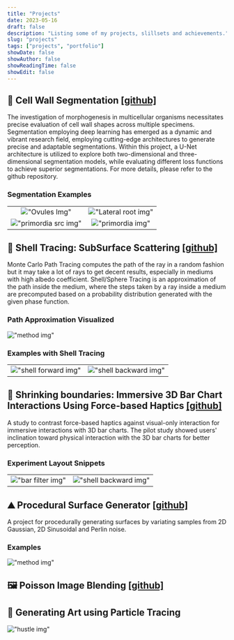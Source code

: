 ```yaml
--- 
title: "Projects"
date: 2023-05-16
draft: false
description: "Listing some of my projects, slillsets and achievements."
slug: "projects"
tags: ["projects", "portfolio"]
showDate: false
showAuthor: false
showReadingTime: false
showEdit: false
---
```


## &#129440; Cell Wall Segmentation [[github]](https://github.com/hamza-afzaal/cell_wall_seg)

The investigation of morphogenesis in multicellular organisms necessitates precise evaluation of cell wall shapes across multiple specimens. Segmentation employing deep learning has emerged as a dynamic and vibrant research field, employing cutting-edge architectures to generate precise and adaptable segmentations. Within this project, a U-Net architecture is utilized to explore both two-dimensional and three-dimensional segmentation models, while evaluating different loss functions to achieve superior segmentations. For more details, please refer to the github repository.

### Segmentation Examples
|   |   |
|:-:|:-:|
|!["Ovules Img"](/media/ovules.gif "Thaliana Ovules")|!["Lateral root img"](/media/lateral_root.gif "Thaliana Lateral Root")|
|!["primordia src img"](/media/primordia_src.gif "Lateral Root Primordia")|!["primordia img"](/media/primordia.gif "Lateral Root Primordia")|

## &#127982; Shell Tracing: SubSurface Scattering [[github]](https://github.com/hamza-afzaal/shell_tracing_rendering)

Monte Carlo Path Tracing computes the path of the ray in a random fashion but it may take a lot of rays to get decent results, especially in mediums with high albedo coefficient. Shell/Sphere Tracing is an approximation of the path inside the medium, where the steps taken by a ray inside a medium are precomputed based on a probability distribution generated with the given phase function. 

### Path Approximation Visualized

!["method img"](/media/shell_tracing.png)

### Examples with Shell Tracing

|   |   |
|:-:|:-:|
|!["shell forward img"](/media/shell_forward.png "Lower Absorbtion Coefficient")|!["shell backward img"](/media/shell_backward.png "Higher Absorbtion Coefficient")|


## &#128246; Shrinking boundaries: Immersive 3D Bar Chart Interactions Using Force-based Haptics [[github]](https://github.com/hamza-afzaal/bar_sense_haptics)

A study to contrast force-based haptics against visual-only interaction for immersive interactions with 3D bar charts. The pilot study showed users' inclination toward physical interaction with the 3D bar charts for better perception.

### Experiment Layout Snippets

|   |   |
|:-:|:-:|
|!["bar filter img"](/media/bar_filter.png "Spatial Filteration")|!["shell backward img"](/media/bar_feedback.png "Haptic Feedback")|


## &#9968; Procedural Surface Generator [[github]](https://github.com/hamza-afzaal/ProceduralMeshGen)

A project for procedurally generating surfaces by variating samples from 2D Gaussian, 2D Sinusoidal and Perlin noise. 

### Examples

!["method img"](/media/procedural_surface.gif)

## &#128444; Poisson Image Blending [[github]](https://github.com/hamza-afzaal/PoissonSolver)



## &#127912; Generating Art using Particle Tracing

!["hustle img"](/media/hustle_render.png)

